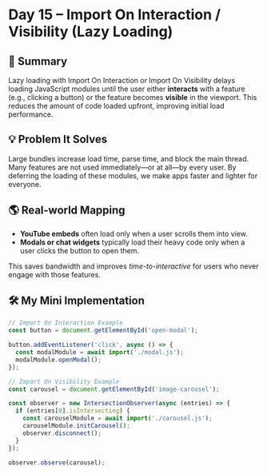 # Day 15 – Import On Interaction / Visibility (Lazy Loading)

## 📄 Summary
Lazy loading with Import On Interaction or Import On Visibility delays loading JavaScript modules until the user either **interacts** with a feature (e.g., clicking a button) or the feature becomes **visible** in the viewport. This reduces the amount of code loaded upfront, improving initial load performance.

## 💡 Problem It Solves
Large bundles increase load time, parse time, and block the main thread. Many features are not used immediately—or at all—by every user. By deferring the loading of these modules, we make apps faster and lighter for everyone.

## 🌎 Real-world Mapping
- **YouTube embeds** often load only when a user scrolls them into view.  
- **Modals or chat widgets** typically load their heavy code only when a user clicks the button to open them.  

This saves bandwidth and improves *time-to-interactive* for users who never engage with those features.

## 🛠 My Mini Implementation
```javascript
// Import On Interaction Example
const button = document.getElementById('open-modal');

button.addEventListener('click', async () => {
  const modalModule = await import('./modal.js');
  modalModule.openModal();
});

// Import On Visibility Example
const carousel = document.getElementById('image-carousel');

const observer = new IntersectionObserver(async (entries) => {
  if (entries[0].isIntersecting) {
    const carouselModule = await import('./carousel.js');
    carouselModule.initCarousel();
    observer.disconnect();
  }
});

observer.observe(carousel);
```